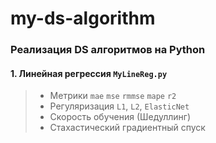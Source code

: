 # my-ds-algorithm
### Реализация DS алгоритмов на Python

#### 1. Линейная регрессия `MyLineReg.py`
> * Метрики `mae` `mse` `rmmse` `mape` `r2`
> * Регуляризация `L1`, `L2`, `ElasticNet`
> * Скорость обучения (Шедуллинг)
> * Стахастический градиентный спуск
